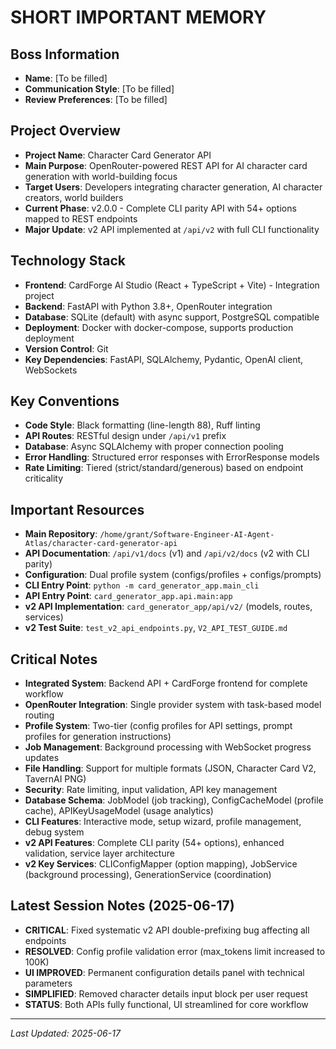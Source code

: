 # SHORT IMPORTANT MEMORY

## Boss Information
- **Name**: [To be filled]
- **Communication Style**: [To be filled]
- **Review Preferences**: [To be filled]

## Project Overview
- **Project Name**: Character Card Generator API
- **Main Purpose**: OpenRouter-powered REST API for AI character card generation with world-building focus
- **Target Users**: Developers integrating character generation, AI character creators, world builders
- **Current Phase**: v2.0.0 - Complete CLI parity API with 54+ options mapped to REST endpoints
- **Major Update**: v2 API implemented at `/api/v2` with full CLI functionality

## Technology Stack
- **Frontend**: CardForge AI Studio (React + TypeScript + Vite) - Integration project
- **Backend**: FastAPI with Python 3.8+, OpenRouter integration
- **Database**: SQLite (default) with async support, PostgreSQL compatible
- **Deployment**: Docker with docker-compose, supports production deployment
- **Version Control**: Git
- **Key Dependencies**: FastAPI, SQLAlchemy, Pydantic, OpenAI client, WebSockets

## Key Conventions
- **Code Style**: Black formatting (line-length 88), Ruff linting
- **API Routes**: RESTful design under `/api/v1` prefix
- **Database**: Async SQLAlchemy with proper connection pooling
- **Error Handling**: Structured error responses with ErrorResponse models
- **Rate Limiting**: Tiered (strict/standard/generous) based on endpoint criticality

## Important Resources
- **Main Repository**: `/home/grant/Software-Engineer-AI-Agent-Atlas/character-card-generator-api`
- **API Documentation**: `/api/v1/docs` (v1) and `/api/v2/docs` (v2 with CLI parity)
- **Configuration**: Dual profile system (configs/profiles + configs/prompts)
- **CLI Entry Point**: `python -m card_generator_app.main_cli`
- **API Entry Point**: `card_generator_app.api.main:app`
- **v2 API Implementation**: `card_generator_app/api/v2/` (models, routes, services)
- **v2 Test Suite**: `test_v2_api_endpoints.py`, `V2_API_TEST_GUIDE.md`

## Critical Notes
- **Integrated System**: Backend API + CardForge frontend for complete workflow
- **OpenRouter Integration**: Single provider system with task-based model routing
- **Profile System**: Two-tier (config profiles for API settings, prompt profiles for generation instructions)
- **Job Management**: Background processing with WebSocket progress updates
- **File Handling**: Support for multiple formats (JSON, Character Card V2, TavernAI PNG)
- **Security**: Rate limiting, input validation, API key management
- **Database Schema**: JobModel (job tracking), ConfigCacheModel (profile cache), APIKeyUsageModel (usage analytics)
- **CLI Features**: Interactive mode, setup wizard, profile management, debug system
- **v2 API Features**: Complete CLI parity (54+ options), enhanced validation, service layer architecture
- **v2 Key Services**: CLIConfigMapper (option mapping), JobService (background processing), GenerationService (coordination)

## Latest Session Notes (2025-06-17)
- **CRITICAL**: Fixed systematic v2 API double-prefixing bug affecting all endpoints
- **RESOLVED**: Config profile validation error (max_tokens limit increased to 100K)
- **UI IMPROVED**: Permanent configuration details panel with technical parameters
- **SIMPLIFIED**: Removed character details input block per user request
- **STATUS**: Both APIs fully functional, UI streamlined for core workflow

---
*Last Updated: 2025-06-17*